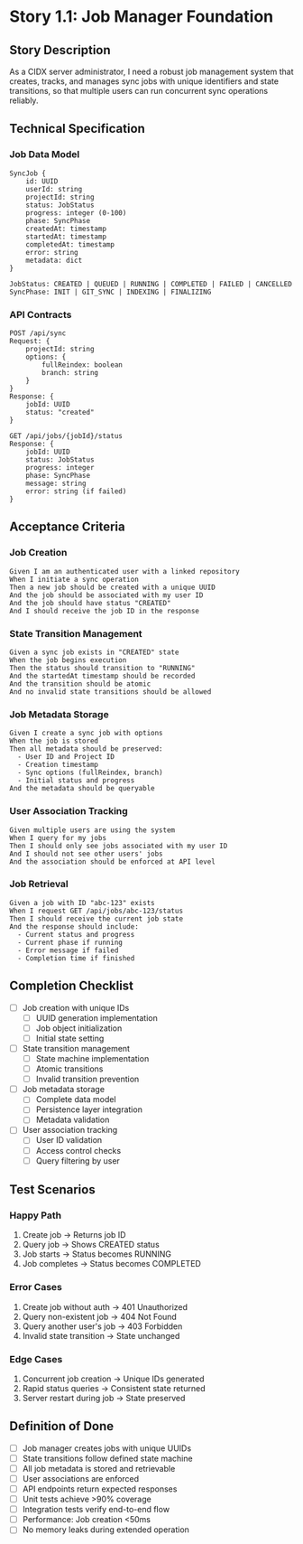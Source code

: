 # Story 1.1: Job Manager Foundation

## Story Description

As a CIDX server administrator, I need a robust job management system that creates, tracks, and manages sync jobs with unique identifiers and state transitions, so that multiple users can run concurrent sync operations reliably.

## Technical Specification

### Job Data Model

```pseudocode
SyncJob {
    id: UUID
    userId: string
    projectId: string
    status: JobStatus
    progress: integer (0-100)
    phase: SyncPhase
    createdAt: timestamp
    startedAt: timestamp
    completedAt: timestamp
    error: string
    metadata: dict
}

JobStatus: CREATED | QUEUED | RUNNING | COMPLETED | FAILED | CANCELLED
SyncPhase: INIT | GIT_SYNC | INDEXING | FINALIZING
```

### API Contracts

```pseudocode
POST /api/sync
Request: {
    projectId: string
    options: {
        fullReindex: boolean
        branch: string
    }
}
Response: {
    jobId: UUID
    status: "created"
}

GET /api/jobs/{jobId}/status
Response: {
    jobId: UUID
    status: JobStatus
    progress: integer
    phase: SyncPhase
    message: string
    error: string (if failed)
}
```

## Acceptance Criteria

### Job Creation
```gherkin
Given I am an authenticated user with a linked repository
When I initiate a sync operation
Then a new job should be created with a unique UUID
And the job should be associated with my user ID
And the job should have status "CREATED"
And I should receive the job ID in the response
```

### State Transition Management
```gherkin
Given a sync job exists in "CREATED" state
When the job begins execution
Then the status should transition to "RUNNING"
And the startedAt timestamp should be recorded
And the transition should be atomic
And no invalid state transitions should be allowed
```

### Job Metadata Storage
```gherkin
Given I create a sync job with options
When the job is stored
Then all metadata should be preserved:
  - User ID and Project ID
  - Creation timestamp
  - Sync options (fullReindex, branch)
  - Initial status and progress
And the metadata should be queryable
```

### User Association Tracking
```gherkin
Given multiple users are using the system
When I query for my jobs
Then I should only see jobs associated with my user ID
And I should not see other users' jobs
And the association should be enforced at API level
```

### Job Retrieval
```gherkin
Given a job with ID "abc-123" exists
When I request GET /api/jobs/abc-123/status
Then I should receive the current job state
And the response should include:
  - Current status and progress
  - Current phase if running
  - Error message if failed
  - Completion time if finished
```

## Completion Checklist

- [ ] Job creation with unique IDs
  - [ ] UUID generation implementation
  - [ ] Job object initialization
  - [ ] Initial state setting
- [ ] State transition management  
  - [ ] State machine implementation
  - [ ] Atomic transitions
  - [ ] Invalid transition prevention
- [ ] Job metadata storage
  - [ ] Complete data model
  - [ ] Persistence layer integration
  - [ ] Metadata validation
- [ ] User association tracking
  - [ ] User ID validation
  - [ ] Access control checks
  - [ ] Query filtering by user

## Test Scenarios

### Happy Path
1. Create job → Returns job ID
2. Query job → Shows CREATED status
3. Job starts → Status becomes RUNNING
4. Job completes → Status becomes COMPLETED

### Error Cases
1. Create job without auth → 401 Unauthorized
2. Query non-existent job → 404 Not Found
3. Query another user's job → 403 Forbidden
4. Invalid state transition → State unchanged

### Edge Cases
1. Concurrent job creation → Unique IDs generated
2. Rapid status queries → Consistent state returned
3. Server restart during job → State preserved

## Definition of Done

- [ ] Job manager creates jobs with unique UUIDs
- [ ] State transitions follow defined state machine
- [ ] All job metadata is stored and retrievable
- [ ] User associations are enforced
- [ ] API endpoints return expected responses
- [ ] Unit tests achieve >90% coverage
- [ ] Integration tests verify end-to-end flow
- [ ] Performance: Job creation <50ms
- [ ] No memory leaks during extended operation